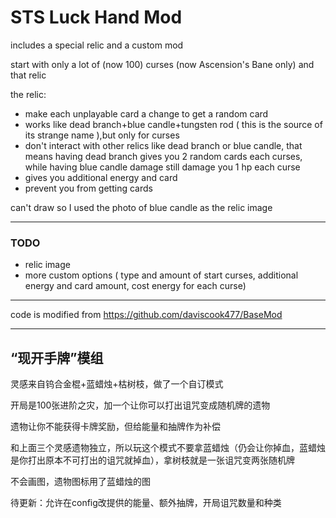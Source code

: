 # STS Luck Hand Mod

includes a special relic and a custom mod

start with only a lot of (now 100) curses (now Ascension's Bane only) and that relic

the relic:
- make each unplayable card a change to get a random card
- works like dead branch+blue candle+tungsten rod ( this is the source of its strange name ),but only for curses
- don't interact with other relics like dead branch or blue candle, that means having dead branch gives you 2 random cards each curses, while having blue candle damage still damage you 1 hp each curse
- gives you additional energy and card
- prevent you from getting cards

can't draw so I used the photo of blue candle as the relic image

---

### TODO
- relic image
- more custom options ( type and amount of start curses, additional energy and card amount, cost energy for each curse)

---

code is modified from https://github.com/daviscook477/BaseMod

---

## “现开手牌”模组

灵感来自钨合金棍+蓝蜡烛+枯树枝，做了一个自订模式

开局是100张进阶之灾，加一个让你可以打出诅咒变成随机牌的遗物

遗物让你不能获得卡牌奖励，但给能量和抽牌作为补偿

和上面三个灵感遗物独立，所以玩这个模式不要拿蓝蜡烛（仍会让你掉血，蓝蜡烛是你打出原本不可打出的诅咒就掉血），拿树枝就是一张诅咒变两张随机牌

不会画图，遗物图标用了蓝蜡烛的图

待更新：允许在config改提供的能量、额外抽牌，开局诅咒数量和种类
